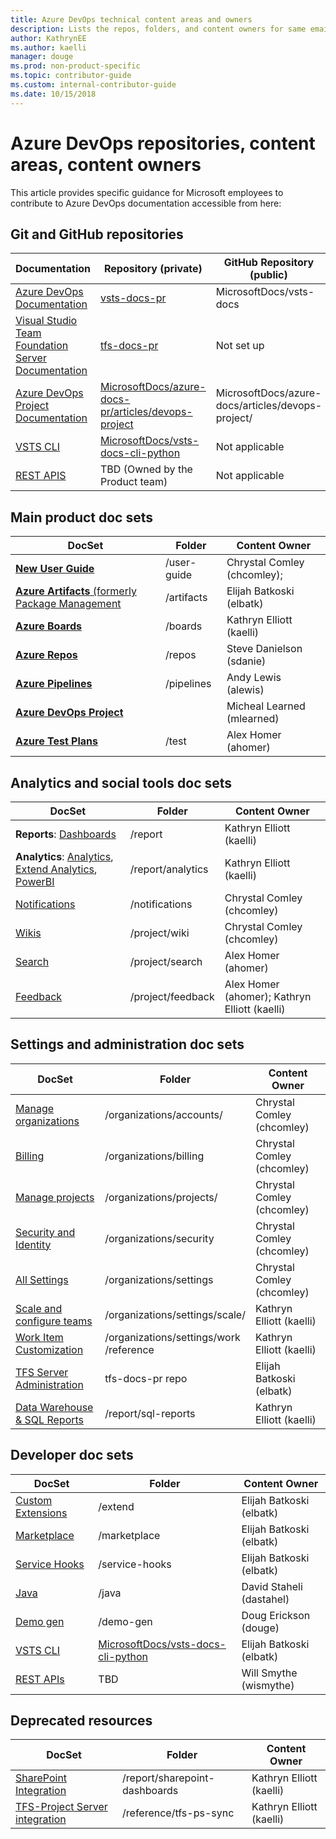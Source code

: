 ```yaml
---
title: Azure DevOps technical content areas and owners
description: Lists the repos, folders, and content owners for same email for Azure DevOps technical content
author: KathrynEE
ms.author: kaelli
manager: douge
ms.prod: non-product-specific
ms.topic: contributor-guide
ms.custom: internal-contributor-guide
ms.date: 10/15/2018
---
```



# Azure DevOps repositories, content areas, content owners

This article provides specific guidance for Microsoft employees to contribute to Azure DevOps documentation accessible from here: 

## Git and GitHub repositories

| Documentation | Repository (private) | GitHub Repository (public) |  
|---------| --------------|--------|  
|[Azure DevOps Documentation](https://docs.microsoft.com/azure/devops/index) | [vsts-docs-pr](https://dev.azure.com/mseng/TechnicalContent/_git/vsts-docs-pr?version=GBmaster) | MicrosoftDocs/vsts-docs |  
|[Visual Studio Team Foundation Server Documentation](https://docs.microsoft.comtfs/index) | [tfs-docs-pr](https://dev.azure.com/mseng/TechnicalContent/_git/tfs-docs-pr) | Not set up |  
|[Azure DevOps Project Documentation](https://docs.microsoft.comazure/devops-project/) |  [MicrosoftDocs/azure-docs-pr/articles/devops-project](https://github.com/MicrosoftDocs/azure-docs-pr/tree/master/articles/devops-project) | MicrosoftDocs/azure-docs/articles/devops-project/ | 
|[VSTS CLI](https://docs.microsoft.comcli/vsts/overview?view=vsts-cli-latest) | [MicrosoftDocs/vsts-docs-cli-python](https://github.com/MicrosoftDocs/vsts-docs-cli-python) | Not applicable |
| [REST APIS](https://docs.microsoft.comrest/api/vsts/) | TBD (Owned by the Product team) | Not applicable | 


## Main product doc sets  

| DocSet | Folder | Content Owner| 
|---------| --------------| --------------|
| [**New User Guide**](https://docs.microsoft.com/azure/devops/user-guide) | /user-guide | Chrystal Comley (chcomley); |
| [**Azure Artifacts** (formerly Package Management](https://docs.microsoft.com/azure/devops/artifacts/index) | /artifacts | Elijah Batkoski (elbatk) |  
| [**Azure Boards**](https://docs.microsoft.com/azure/devops/boards/index) | /boards | Kathryn Elliott (kaelli) |  
| [**Azure Repos**](https://docs.microsoft.com/azure/devops/repos/index?) | /repos | Steve Danielson (sdanie)	|    
| [**Azure Pipelines**](https://docs.microsoft.com/azure/devops/pipelines/index) | /pipelines | Andy Lewis (alewis) |
| [**Azure DevOps Project**](https://docs.microsoft.com/azure/devops-project/index) |  | Micheal Learned (mlearned) | 
| [**Azure Test Plans**](https://docs.microsoft.comazure/devops/test/index-tp)| /test | Alex Homer (ahomer)|   

## Analytics and social tools doc sets 

| DocSet | Folder | Content Owner| 
|---------| --------------| --------------|
| **Reports**: [Dashboards](https://docs.microsoft.com/azure/devops/report/dashboards/index) | /report | Kathryn Elliott (kaelli) |   
| **Analytics**:  [Analytics](https://docs.microsoft.com/azure/devops/report/analytics/index), [Extend Analytics](https://docs.microsoft.com/azure/devops/report/extend-analytics/index), [PowerBI](https://docs.microsoft.com/azure/devops/report/powerbi/index) | /report/analytics  | Kathryn Elliott (kaelli) |    
| [Notifications](https://docs.microsoft.com/azure/devops/notifications/index) | /notifications | Chrystal Comley (chcomley)  | 
| [Wikis](https://docs.microsoft.com/azure/devops/project/wiki/index) | /project/wiki | Chrystal Comley (chcomley)    |  
| [Search](https://docs.microsoft.com/azure/devops/project/search/index) |  /project/search |Alex Homer (ahomer) |  
| [Feedback](https://docs.microsoft.com/azure/devops/project/feedback/index) | /project/feedback |  Alex Homer (ahomer); Kathryn Elliott (kaelli)  |  

## Settings and administration doc sets

| DocSet | Folder | Content Owner| 
|---------| --------------| --------------|
| [Manage organizations](https://docs.microsoft.com/azure/devops/organizations/accounts/index) | /organizations/accounts/ | Chrystal Comley (chcomley) | 
| [Billing](https://docs.microsoft.com/azure/devops/organizations/billing/index) | /organizations/billing |Chrystal Comley (chcomley) |   
| [Manage projects](https://docs.microsoft.com/azure/devops/organizations/projects/index) | /organizations/projects/ | Chrystal Comley (chcomley) | 
| [Security and Identity](https://docs.microsoft.com/azure/devops/organizations/security/index) | /organizations/security | Chrystal Comley (chcomley)  |
| [All Settings](https://docs.microsoft.com/azure/devops/organizations/settings/index) | /organizations/settings |  Chrystal Comley (chcomley)  |
|[Scale and configure teams](https://docs.microsoft.com/azure/devops/organizations/settings/scale/index) | /organizations/settings/scale/ | Kathryn Elliott (kaelli) |  
| [Work Item Customization ](https://docs.microsoft.com/azure/devops/reference/index) |  /organizations/settings/work<br/>/reference | Kathryn Elliott (kaelli)  |    
| [TFS Server Administration](https://docs.microsoft.com/tfs/index) | tfs-docs-pr repo | Elijah Batkoski (elbatk) |  
| [Data Warehouse & SQL Reports](https://docs.microsoft.com/azure/devops/report/sql-reports/index) | /report/sql-reports | Kathryn Elliott (kaelli) | 


## Developer doc sets

| DocSet | Folder | Content Owner| 
|---------| --------------| --------------|
| [Custom Extensions](https://docs.microsoft.com/azure/devops/extend) | /extend | Elijah Batkoski (elbatk) |  
| [Marketplace](https://docs.microsoft.com/azure/devops/marketplace) | /marketplace | Elijah Batkoski (elbatk) |  
| [Service Hooks](https://docs.microsoft.com/azure/devops/service-hooks/index) | /service-hooks | Elijah Batkoski (elbatk) |
| [Java](https://docs.microsoft.com/azure/devops/java/index)  | /java | David Staheli (dastahel)  |  
| [Demo gen](https://docs.microsoft.com/azure/devops/demo-gen/index) | /demo-gen | Doug Erickson (douge) |  
|[VSTS CLI](https://docs.microsoft.comcli/vsts/overview?view=vsts-cli-latest) | [MicrosoftDocs/vsts-docs-cli-python](https://github.com/MicrosoftDocs/vsts-docs-cli-python) | Elijah Batkoski (elbatk) |  
| [REST APIs](https://docs.microsoft.com/rest/api/vsts/)  | TBD  | Will Smythe (wismythe) |  

## Deprecated resources 
| DocSet | Folder | Content Owner| 
|---------| --------------| --------------|
| [SharePoint Integration](https://docs.microsoft.com/azure/devops/report/sharepoint-dashboards/index) | /report/sharepoint-dashboards | Kathryn Elliott (kaelli)  |    
| [TFS-Project Server integration](https://docs.microsoft.com/azure/devops/reference/tfs-ps-sync/index) | /reference/tfs-ps-sync |  Kathryn Elliott (kaelli) |
